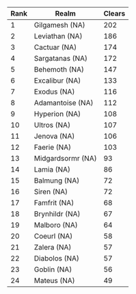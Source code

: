 |Rank|Realm|Clears|
|---|---|---|
|1|Gilgamesh (NA)|202|
|2|Leviathan (NA)|186|
|3|Cactuar (NA)|174|
|4|Sargatanas (NA)|172|
|5|Behemoth (NA)|147|
|6|Excalibur (NA)|133|
|7|Exodus (NA)|116|
|8|Adamantoise (NA)|112|
|9|Hyperion (NA)|108|
|10|Ultros (NA)|107|
|11|Jenova (NA)|106|
|12|Faerie (NA)|103|
|13|Midgardsormr (NA)|93|
|14|Lamia (NA)|86|
|15|Balmung (NA)|72|
|16|Siren (NA)|72|
|17|Famfrit (NA)|68|
|18|Brynhildr (NA)|67|
|19|Malboro (NA)|64|
|20|Coeurl (NA)|58|
|21|Zalera (NA)|57|
|22|Diabolos (NA)|57|
|23|Goblin (NA)|56|
|24|Mateus (NA)|49|
